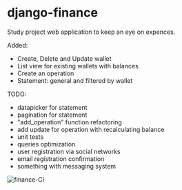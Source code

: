 # django-finance
Study project web application to keep an eye on expences.

Added:
  - Create, Delete and Update wallet
  - List view for existing wallets with balances
  - Create an operation
  - Statement: general and filtered by wallet
 
TODO:
  - datapicker for statement
  - pagination for statement
  - "add_operation" function refactoring
  - add update for operation with recalculating balance
  - unit tests
  - queries optimization
  - user registration via social networks
  - email registration confirmation
  - something with messaging system
        

![finance-CI](https://github.com/abckristinaa/django-finance/workflows/finance-CI/badge.svg?branch=master)
